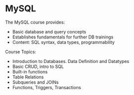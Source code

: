 # MySQL

The MySQL course provides:

- Basic database and query concepts
- Establishes fundamentals for further DB trainings
- Content: SQL syntax, data types, programmability

Course Topics:

- Introduction to Databases. Data Definition and Datatypes
- Basic CRUD, intro to SQL
- Built-in functions
- Table Relations
- Subqueries and JOINs
- Functions, Triggers, Transactions

